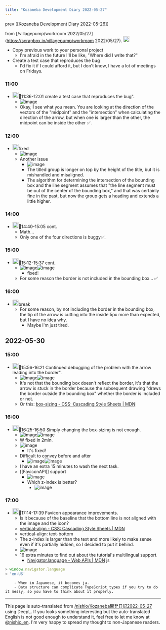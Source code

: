 ```yaml
---
title: "Kozaneba Development Diary 2022-05-27"
---
```


prev  [[Kozaneba Development Diary 2022-05-26]]

from [/villagepump/workroom 2022/05/27](https://scrapbox.io/villagepump/workroom 2022/05/27).
<img src='https://scrapbox.io/api/pages/villagepump/nishio/icon' alt='/villagepump/nishio.icon' height="19.5"/>
- Copy previous work to your personal project
    - I'm afraid in the future I'll be like, "Where did I write that?"
- Create a test case that reproduces the bug
    - I'd fix it if I could afford it, but I don't know, I have a lot of meetings on Fridays.

### 11:00
- <img src='https://scrapbox.io/api/pages/villagepump/nishio/icon' alt='/villagepump/nishio.icon' height="19.5"/>🍅11:36-12:01 create a test case that reproduces the bug".
    - ![image](https://gyazo.com/82a8445474eaabc2139c9d10c5e72af8/thumb/1000)
    - Okay, I see what you mean. You are looking at the direction of the vectors of the "midpoint" and the "intersection" when calculating the direction of the arrow, but when one is larger than the other, the midpoint can be inside the other ✅.

### 12:00
- <img src='https://scrapbox.io/api/pages/villagepump/nishio/icon' alt='/villagepump/nishio.icon' height="19.5"/>fixed
    - ![image](https://gyazo.com/39a854eb2d297aa715a8365092d58e95/thumb/1000)
    - Another issue
        - ![image](https://gyazo.com/a8addf0eb36bc6649ba5c40a7da65e98/thumb/1000)
        - The titled group is longer on top by the height of the title, but it is mishandled and misaligned.
        - The algorithm for determining the intersection of the bounding box and the line segment assumes that "the line segment must be out of the center of the bounding box," and that was certainly fine in the past, but now the group gets a heading and extends a little higher.

### 14:00
- <img src='https://scrapbox.io/api/pages/villagepump/nishio/icon' alt='/villagepump/nishio.icon' height="19.5"/>🍅14:40-15:05 cont.
    - Math...
    - Only one of the four directions is buggy✅.
### 15:00
- <img src='https://scrapbox.io/api/pages/villagepump/nishio/icon' alt='/villagepump/nishio.icon' height="19.5"/>🍅15:12-15:37 cont.
    - ![image](https://gyazo.com/95d745ca2084c44cb71ab0dbe9ade462/thumb/1000)![image](https://gyazo.com/c06506e95d0089722777159ee133009d/thumb/1000)
        - fixed!
    - For some reason the border is not included in the bounding box... ✅

### 16:00
- <img src='https://scrapbox.io/api/pages/villagepump/nishio/icon' alt='/villagepump/nishio.icon' height="19.5"/>break
    - For some reason, by not including the border in the bounding box, the tip of the arrow is cutting into the inside 5px more than expected, but I have no idea why.
        - Maybe I'm just tired.

## 2022-05-30
### 15:00
- <img src='https://scrapbox.io/api/pages/nishio-en/nishio/icon' alt='nishio.icon' height="19.5"/>🍅15:56-16:21 Continued debugging of the problem with the arrow leading into the border".
    - ![image](https://gyazo.com/eb07b6b8d54e736161f19500b872add9/thumb/1000)![image](https://gyazo.com/5d51e17224a24707198005ac057ece9b/thumb/1000)
    - It's not that the bounding box doesn't reflect the border, it's that the arrow is stuck in the border because the subsequent drawing "draws the border outside the bounding box" whether the border is included or not.
    - Or this: [box-sizing - CSS: Cascading Style Sheets | MDN](https://developer.mozilla.org/en-US/docs/Web/CSS/box-sizing)

### 16:00
- <img src='https://scrapbox.io/api/pages/nishio-en/nishio/icon' alt='nishio.icon' height="19.5"/>🍅16:25-16:50 Simply changing the box-sizing is not enough.
    - ![image](https://gyazo.com/2f0eaaaab94f3d3c4ba891f0770180d1/thumb/1000)![image](https://gyazo.com/398d97b677c1f95c37717d98a6f4c41e/thumb/1000)
    - W fixed in 2min.
    - ![image](https://gyazo.com/52c95b42d976827a553cc2232f76dd03/thumb/1000)
        - It's fixed!
    - Difficult to convey before and after
        - ![image](https://gyazo.com/757cc4269c3629452d0d721449244eb0/thumb/1000)![image](https://gyazo.com/555d759b4e678c4fc495602af275204e/thumb/1000)
    - I have an extra 15 minutes to wash the next task.
    - [[FaviconAPI]] support
        - ![image](https://gyazo.com/d79f7aa115b05c609767ecd0a3578068/thumb/1000)
        - Which z-index is better?
            - ![image](https://gyazo.com/f8bd355cf07615347cfaae297628ae55/thumb/1000)

### 17:00
- <img src='https://scrapbox.io/api/pages/nishio-en/nishio/icon' alt='nishio.icon' height="19.5"/>🍅17:14-17:39 Favicon appearance improvements.
    - Is it because of the baseline that the bottom line is not aligned with the image and the icon?
    - [vertical-align - CSS: Cascading Style Sheets | MDN](https://developer.mozilla.org/en-US/docs/Web/CSS/vertical-align)
    - vertical-align: text-bottom
    - The z-index is larger than the text and more likely to make sense even if it's partially hidden, so I decided to put it behind.
    - ![image](https://gyazo.com/a2c4c79ae9cae536ae7d5325a3824ac1/thumb/1000)
    - 16 extra minutes to find out about the tutorial's multilingual support.
        - [Navigator.language - Web APIs | MDN](https://developer.mozilla.org/en-US/docs/Web/API/Navigator/language)
js

```javascript
> window.navigator.language
< 'en-US'
```

        - When in Japanese, it becomes ja.
        - Data structure can complicate TypeScript types if you try to do it messy, so you have to think about it properly.

---
This page is auto-translated from [/nishio/Kozaneba開発日記2022-05-27](https://scrapbox.io/nishio/Kozaneba開発日記2022-05-27) using DeepL. If you looks something interesting but the auto-translated English is not good enough to understand it, feel free to let me know at [@nishio_en](https://twitter.com/nishio_en). I'm very happy to spread my thought to non-Japanese readers.